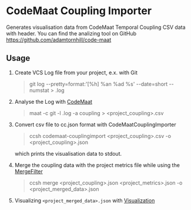 # CodeMaat Coupling Importer

Generates visualisation data from CodeMaat Temporal Coupling CSV data with header. You can find the analizing tool on GitHub https://github.com/adamtornhill/code-maat

## Usage

1. Create VCS Log file from your project, e.x. with Git

    > git log --pretty=format:'[%h] %an %ad %s' --date=short --numstat > <project>.log

2. Analyse the Log with [CodeMaat](https://github.com/adamtornhill/code-maat)

    > maat -c git -l <project>.log -a coupling > <project_coupling>.csv

3. Convert csv file to cc.json format with CodeMaatCouplingImporter

    > ccsh codemaat-couplingimport <project_coupling>.csv -o <project_coupling>.json
    
    which prints the visualisation data to stdout.
    
4. Merge the coupling data with the project metrics file while using the [MergeFilter](https://github.com/MaibornWolff/codecharta/blob/master/analysis/filter/MergeFilter/README.md)

    > ccsh merge <project_coupling>.json <project_metrics>.json -o <project_merged_data>.json
    
5. Visualizing `<project_merged_data>.json` with [Visualization](https://github.com/MaibornWolff/codecharta/tree/master/visualization)